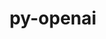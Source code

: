 ---
title: "py-openai"
layout: cache
categories: [package, develop]
meta: {"versions": ["0.27.8"], "compilers": ["gcc@=11.4.0", "gcc@=9.4.0", "oneapi@=2024.2.0"], "oss": ["ubuntu20.04", "ubuntu22.04"], "platforms": ["linux"], "targets": ["ppc64le", "x86_64_v3"], "stacks": ["e4s", "e4s-oneapi", "e4s-power", "root"], "num_specs": 3, "num_specs_by_stack": {"root": 3, "e4s": 1, "e4s-power": 1, "e4s-oneapi": 1}}
spec_details: [{"hash": "ld53k5qioz6bqzaxltjgzxmac36knliw", "compiler": "gcc@=11.4.0", "versions": ["0.27.8"], "os": "ubuntu22.04", "platform": "linux", "target": "x86_64_v3", "variants": ["build_system=python_pip", "~datalib", "~embeddings", "~wandb"], "stacks": ["root", "e4s"], "size": "-", "tarball": "https://binaries.spack.io/develop/build_cache/linux-ubuntu22.04-x86_64_v3/gcc-11.4.0/py-openai-0.27.8/linux-ubuntu22.04-x86_64_v3-gcc-11.4.0-py-openai-0.27.8-ld53k5qioz6bqzaxltjgzxmac36knliw.spack"}, {"hash": "5gbp2ruil7qrdg46fbl2gh3mrtn75td7", "compiler": "gcc@=9.4.0", "versions": ["0.27.8"], "os": "ubuntu20.04", "platform": "linux", "target": "ppc64le", "variants": ["build_system=python_pip", "~datalib", "~embeddings", "~wandb"], "stacks": ["root", "e4s-power"], "size": "-", "tarball": "https://binaries.spack.io/develop/build_cache/linux-ubuntu20.04-ppc64le/gcc-9.4.0/py-openai-0.27.8/linux-ubuntu20.04-ppc64le-gcc-9.4.0-py-openai-0.27.8-5gbp2ruil7qrdg46fbl2gh3mrtn75td7.spack"}, {"hash": "gnis4p24nmwcqncqkvvjo2izogan3lg7", "compiler": "oneapi@=2024.2.0", "versions": ["0.27.8"], "os": "ubuntu22.04", "platform": "linux", "target": "x86_64_v3", "variants": ["build_system=python_pip", "~datalib", "~embeddings", "~wandb"], "stacks": ["e4s-oneapi", "root"], "size": "-", "tarball": "https://binaries.spack.io/develop/build_cache/linux-ubuntu22.04-x86_64_v3/oneapi-2024.2.0/py-openai-0.27.8/linux-ubuntu22.04-x86_64_v3-oneapi-2024.2.0-py-openai-0.27.8-gnis4p24nmwcqncqkvvjo2izogan3lg7.spack"}]
---
